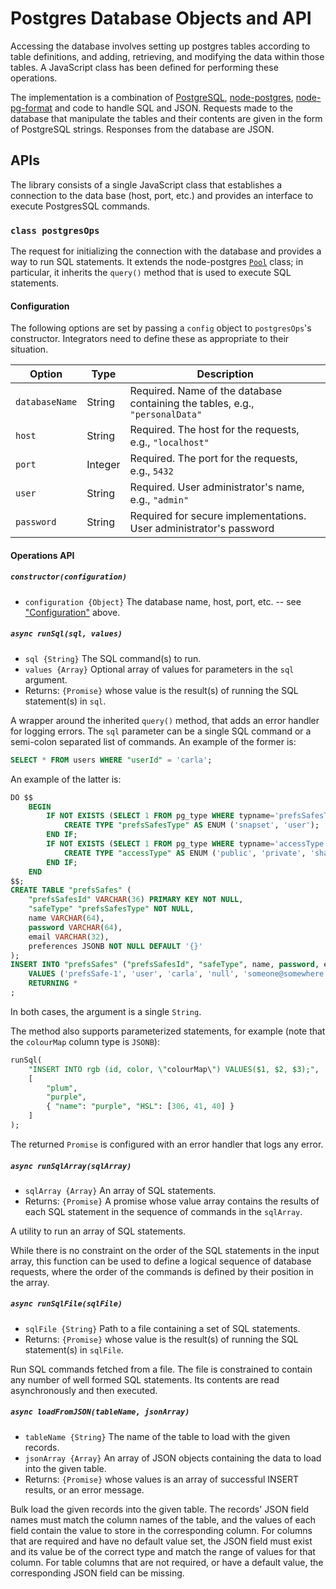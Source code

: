 # Postgres Database Objects and API

Accessing the database involves setting up postgres tables according to table
definitions, and adding, retrieving, and modifying the data within those tables.
A JavaScript class has been defined for performing these operations.

The implementation is a combination of [PostgreSQL](https://www.postgresql.org/),
[node-postgres](https://node-postgres.com/), [node-pg-format](https://github.com/datalanche/node-pg-format)
and code to handle SQL and JSON.  Requests made to the database that manipulate
the tables and their contents are given in the form of PostgreSQL strings.
Responses from the database are JSON.

## APIs

The library consists of a single JavaScript class that establishes a
connection to the data base (host, port, etc.) and provides an interface to
execute PostgresSQL commands.

### `class postgresOps`

The request for initializing the connection with the database and provides
a way to run SQL statements.  It extends the node-postgres [`Pool`](https://node-postgres.com/api/pool)
class; in particular, it inherits the `query()` method that is used to execute
SQL statements.

#### Configuration

The following options are set by passing a `config` object to `postgresOps`'s
constructor.  Integrators need to define these as appropriate to their
situation.

| Option            | Type       | Description |
| ----------------- | ---------- | ----------- |
| `databaseName`    | String     | Required. Name of the database containing the tables, e.g., `"personalData"` |
| `host`            | String     | Required. The host for the requests, e.g., `"localhost"` |
| `port`            | Integer    | Required. The port for the requests, e.g., `5432` |
| `user`            | String     | Required. User administrator's name, e.g., `"admin"`|
| `password`        | String     | Required for secure implementations. User administrator's password |

#### Operations API

##### `constructor(configuration)`

- `configuration {Object}` The database name, host, port, etc. -- see
["Configuration"](#Configuration) above.

##### `async runSql(sql, values)`

- `sql {String}` The SQL command(s) to run.
- `values {Array}` Optional array of values for parameters in the `sql` argument.
- Returns: `{Promise}` whose value is the result(s) of running the SQL
statement(s) in `sql`.

A wrapper around the inherited `query()` method, that adds an error handler
for logging errors.  The `sql` parameter can be a single SQL command or a
semi-colon separated list of commands.  An example of the former is:

``` .sql
SELECT * FROM users WHERE "userId" = 'carla';
```

An example of the latter is:

``` .sql
DO $$
    BEGIN
        IF NOT EXISTS (SELECT 1 FROM pg_type WHERE typname='prefsSafesType') THEN
            CREATE TYPE "prefsSafesType" AS ENUM ('snapset', 'user');
        END IF;
        IF NOT EXISTS (SELECT 1 FROM pg_type WHERE typname='accessType') THEN
            CREATE TYPE "accessType" AS ENUM ('public', 'private', 'shared by trusted parties');
        END IF;
    END
$$;
CREATE TABLE "prefsSafes" (
    "prefsSafesId" VARCHAR(36) PRIMARY KEY NOT NULL,
    "safeType" "prefsSafesType" NOT NULL,
    name VARCHAR(64),
    password VARCHAR(64),
    email VARCHAR(32),
    preferences JSONB NOT NULL DEFAULT '{}'
);
INSERT INTO "prefsSafes" ("prefsSafesId", "safeType", name, password, email)
    VALUES ('prefsSafe-1', 'user', 'carla', 'null', 'someone@somewhere.com')
    RETURNING *
;

```

In both cases, the argument is a single `String`.

The method also supports parameterized statements, for example (note that the
`colourMap` column type is `JSONB`):

``` .sql
runSql(
    "INSERT INTO rgb (id, color, \"colourMap\") VALUES($1, $2, $3);",
    [
        "plum",
        "purple",
        { "name": "purple", "HSL": [306, 41, 40] }
    ]
);
```

The returned `Promise` is configured with an error handler that logs any error.

##### `async runSqlArray(sqlArray)`

- `sqlArray {Array}` An array of SQL statements.
- Returns: `{Promise}` A promise whose value array contains the results of
each SQL statement in the sequence of commands in the `sqlArray`.

A utility to run an array of SQL statements.

While there is no constraint on the order of the SQL statements in the input
array, this function can be used to define a logical sequence of database
requests, where the order of the commands is defined by their position in the
array.

##### `async runSqlFile(sqlFile)`

- `sqlFile {String}` Path to a file containing a set of SQL statements.
- Returns: `{Promise}` whose value is the result(s) of running the SQL
statement(s) in `sqlFile`.

Run SQL commands fetched from a file.  The file is constrained to contain any
number of well formed SQL statements.  Its contents are read asynchronously
and then executed.

##### `async loadFromJSON(tableName, jsonArray)`

- `tableName {String}` The name of the table to load with the given records.
- `jsonArray {Array}` An array of JSON objects containing the data to load into
the given table.
- Returns: `{Promise}` whose values is an array of successful INSERT results, or
an error message.

Bulk load the given records into the given table.  The records' JSON field
names must match the column names of the table, and the values of each field
contain the value to store in the corresponding column.  For columns that are
required and have no default value set, the JSON field must exist and its value
be of the correct type and match the range of values for that column.  For
table columns that are not required, or have a default value, the corresponding
JSON field can be missing.
